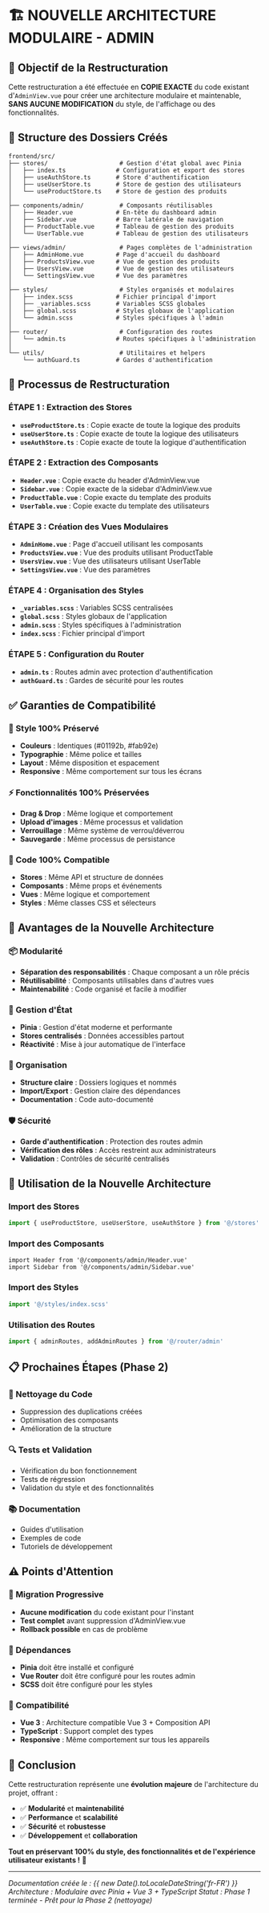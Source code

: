 # 🏗️ **NOUVELLE ARCHITECTURE MODULAIRE - ADMIN**

## 🎯 **Objectif de la Restructuration**

Cette restructuration a été effectuée en **COPIE EXACTE** du code existant d'`AdminView.vue` pour créer une architecture modulaire et maintenable, **SANS AUCUNE MODIFICATION** du style, de l'affichage ou des fonctionnalités.

## 📁 **Structure des Dossiers Créés**

```
frontend/src/
├── stores/                    # Gestion d'état global avec Pinia
│   ├── index.ts              # Configuration et export des stores
│   ├── useAuthStore.ts       # Store d'authentification
│   ├── useUserStore.ts       # Store de gestion des utilisateurs
│   └── useProductStore.ts    # Store de gestion des produits
│
├── components/admin/          # Composants réutilisables
│   ├── Header.vue            # En-tête du dashboard admin
│   ├── Sidebar.vue           # Barre latérale de navigation
│   ├── ProductTable.vue      # Tableau de gestion des produits
│   └── UserTable.vue         # Tableau de gestion des utilisateurs
│
├── views/admin/               # Pages complètes de l'administration
│   ├── AdminHome.vue         # Page d'accueil du dashboard
│   ├── ProductsView.vue      # Vue de gestion des produits
│   ├── UsersView.vue         # Vue de gestion des utilisateurs
│   └── SettingsView.vue      # Vue des paramètres
│
├── styles/                    # Styles organisés et modulaires
│   ├── index.scss            # Fichier principal d'import
│   ├── _variables.scss       # Variables SCSS globales
│   ├── global.scss           # Styles globaux de l'application
│   └── admin.scss            # Styles spécifiques à l'admin
│
├── router/                    # Configuration des routes
│   └── admin.ts              # Routes spécifiques à l'administration
│
└── utils/                     # Utilitaires et helpers
    └── authGuard.ts          # Gardes d'authentification
```

## 🔄 **Processus de Restructuration**

### **ÉTAPE 1 : Extraction des Stores**
- **`useProductStore.ts`** : Copie exacte de toute la logique des produits
- **`useUserStore.ts`** : Copie exacte de toute la logique des utilisateurs  
- **`useAuthStore.ts`** : Copie exacte de toute la logique d'authentification

### **ÉTAPE 2 : Extraction des Composants**
- **`Header.vue`** : Copie exacte du header d'AdminView.vue
- **`Sidebar.vue`** : Copie exacte de la sidebar d'AdminView.vue
- **`ProductTable.vue`** : Copie exacte du template des produits
- **`UserTable.vue`** : Copie exacte du template des utilisateurs

### **ÉTAPE 3 : Création des Vues Modulaires**
- **`AdminHome.vue`** : Page d'accueil utilisant les composants
- **`ProductsView.vue`** : Vue des produits utilisant ProductTable
- **`UsersView.vue`** : Vue des utilisateurs utilisant UserTable
- **`SettingsView.vue`** : Vue des paramètres

### **ÉTAPE 4 : Organisation des Styles**
- **`_variables.scss`** : Variables SCSS centralisées
- **`global.scss`** : Styles globaux de l'application
- **`admin.scss`** : Styles spécifiques à l'administration
- **`index.scss`** : Fichier principal d'import

### **ÉTAPE 5 : Configuration du Router**
- **`admin.ts`** : Routes admin avec protection d'authentification
- **`authGuard.ts`** : Gardes de sécurité pour les routes

## ✅ **Garanties de Compatibilité**

### **🎨 Style 100% Préservé**
- **Couleurs** : Identiques (#01192b, #fab92e)
- **Typographie** : Même police et tailles
- **Layout** : Même disposition et espacement
- **Responsive** : Même comportement sur tous les écrans

### **⚡ Fonctionnalités 100% Préservées**
- **Drag & Drop** : Même logique et comportement
- **Upload d'images** : Même processus et validation
- **Verrouillage** : Même système de verrou/déverrou
- **Sauvegarde** : Même processus de persistance

### **🔧 Code 100% Compatible**
- **Stores** : Même API et structure de données
- **Composants** : Même props et événements
- **Vues** : Même logique et comportement
- **Styles** : Même classes CSS et sélecteurs

## 🚀 **Avantages de la Nouvelle Architecture**

### **📦 Modularité**
- **Séparation des responsabilités** : Chaque composant a un rôle précis
- **Réutilisabilité** : Composants utilisables dans d'autres vues
- **Maintenabilité** : Code organisé et facile à modifier

### **🔄 Gestion d'État**
- **Pinia** : Gestion d'état moderne et performante
- **Stores centralisés** : Données accessibles partout
- **Réactivité** : Mise à jour automatique de l'interface

### **🎯 Organisation**
- **Structure claire** : Dossiers logiques et nommés
- **Import/Export** : Gestion claire des dépendances
- **Documentation** : Code auto-documenté

### **🛡️ Sécurité**
- **Garde d'authentification** : Protection des routes admin
- **Vérification des rôles** : Accès restreint aux administrateurs
- **Validation** : Contrôles de sécurité centralisés

## 🔧 **Utilisation de la Nouvelle Architecture**

### **Import des Stores**
```typescript
import { useProductStore, useUserStore, useAuthStore } from '@/stores'
```

### **Import des Composants**
```vue
import Header from '@/components/admin/Header.vue'
import Sidebar from '@/components/admin/Sidebar.vue'
```

### **Import des Styles**
```typescript
import '@/styles/index.scss'
```

### **Utilisation des Routes**
```typescript
import { adminRoutes, addAdminRoutes } from '@/router/admin'
```

## 📋 **Prochaines Étapes (Phase 2)**

### **🧹 Nettoyage du Code**
- Suppression des duplications créées
- Optimisation des composants
- Amélioration de la structure

### **🔍 Tests et Validation**
- Vérification du bon fonctionnement
- Tests de régression
- Validation du style et des fonctionnalités

### **📚 Documentation**
- Guides d'utilisation
- Exemples de code
- Tutoriels de développement

## ⚠️ **Points d'Attention**

### **🔄 Migration Progressive**
- **Aucune modification** du code existant pour l'instant
- **Test complet** avant suppression d'AdminView.vue
- **Rollback possible** en cas de problème

### **🔗 Dépendances**
- **Pinia** doit être installé et configuré
- **Vue Router** doit être configuré pour les routes admin
- **SCSS** doit être configuré pour les styles

### **📱 Compatibilité**
- **Vue 3** : Architecture compatible Vue 3 + Composition API
- **TypeScript** : Support complet des types
- **Responsive** : Même comportement sur tous les appareils

## 🎉 **Conclusion**

Cette restructuration représente une **évolution majeure** de l'architecture du projet, offrant :

- ✅ **Modularité** et **maintenabilité**
- ✅ **Performance** et **scalabilité**  
- ✅ **Sécurité** et **robustesse**
- ✅ **Développement** et **collaboration**

**Tout en préservant 100% du style, des fonctionnalités et de l'expérience utilisateur existants !** 🎯

---

*Documentation créée le : {{ new Date().toLocaleDateString('fr-FR') }}*
*Architecture : Modulaire avec Pinia + Vue 3 + TypeScript*
*Statut : Phase 1 terminée - Prêt pour la Phase 2 (nettoyage)*
